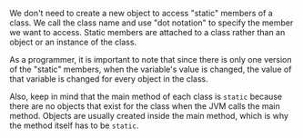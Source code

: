 We don't need to create a new object to access "static" members of a class. We call the class name and use "dot notation" to specify the member we want to access. Static members are attached to a class rather than an object or an instance of the class.

As a programmer, it is important to note that since there is only one version of the "static" members, when the variable's value is changed, the value of that variable is changed for every object in the class.

Also, keep in mind that the main method of each class is `static` because there are no objects that exist for the class when the JVM calls the main method. Objects are usually created inside the main method, which is why the method itself has to be `static`.

